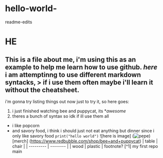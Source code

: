 # hello-world-
readme-edits
# HE 
This is a file about **me**, i'm using this as an example to help me learn how to use github.
*here* i am attemptinng to use different markdown syntacks, > if i use them often maybe i'll learn it without the cheatsheet.
---
i'm gonna try listing things out now just to try it, so here goes:
1. i just finished watching bee and puppycat, its **awesome*
2. theres a bunch of syntax so idk if ill use them all 
- i like popcorn 
- and savory food, i think i should just not eat anything but dinner since i only like savory food 
`print("hello world")`
![here is image] (![pepe](https://user-images.githubusercontent.com/111573242/189298058-8ef81f57-0361-4868-b682-3433e27de6db.png))
[merch] (https://www.redbubble.com/shop/bee+and+puppycat)
| table | chair |
| --------- | -------- |
| wood | plastic |
footnote? [^1]
my first repo
main
